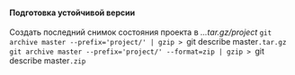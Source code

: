 #### Подготовка устойчивой версии

Создать последний снимок состояния проекта в _...tar.gz/project_
`git archive master --prefix='project/' | gzip > `git describe master`.tar.gz`
`git archive master --prefix='project/' --format=zip | gzip > `git describe master`.zip`
